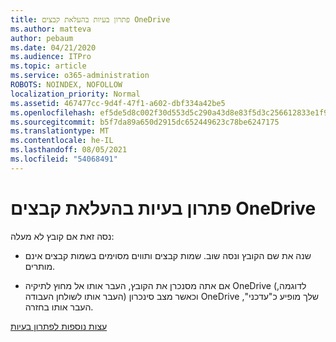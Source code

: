 ```yaml
---
title: פתרון בעיות בהעלאת קבצים OneDrive
ms.author: matteva
author: pebaum
ms.date: 04/21/2020
ms.audience: ITPro
ms.topic: article
ms.service: o365-administration
ROBOTS: NOINDEX, NOFOLLOW
localization_priority: Normal
ms.assetid: 467477cc-9d4f-47f1-a602-dbf334a42be5
ms.openlocfilehash: ef5de5d8c002f30d553d5c290a43d8e83f5d3c256612833e1f90ca65b6508e09
ms.sourcegitcommit: b5f7da89a650d2915dc652449623c78be6247175
ms.translationtype: MT
ms.contentlocale: he-IL
ms.lasthandoff: 08/05/2021
ms.locfileid: "54068491"
---
```

# <a name="fix-problems-uploading-files-to-onedrive"></a>פתרון בעיות בהעלאת קבצים OneDrive

נסה זאת אם קובץ לא מעלה:
  
- שנה את שם הקובץ ונסה שוב. שמות קבצים ותווים מסוימים בשמות קבצים אינם מותרים. 
    
- אם אתה מסנכרן את הקובץ, העבר אותו אל מחוץ לתיקיה OneDrive (לדוגמה, העבר אותו לשולחן העבודה) וכאשר מצב סינכרון OneDrive שלך מופיע כ"עדכני", העבר אותו בחזרה. 
    
[עצות נוספות לפתרון בעיות](https://go.microsoft.com/fwlink/?linkid=873155)
  

